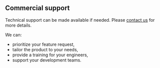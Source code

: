 ## Commercial support

Technical support can be made available if needed. Please [contact us](mailto:opensource@pro-vision.de) for more details.

We can:

* prioritize your feature request,
* tailor the product to your needs,
* provide a training for your engineers,
* support your development teams.
